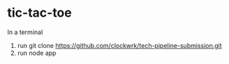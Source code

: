 # tic-tac-toe
In a terminal
  1. run git clone https://github.com/clockwrk/tech-pipeline-submission.git
  2. run node app
